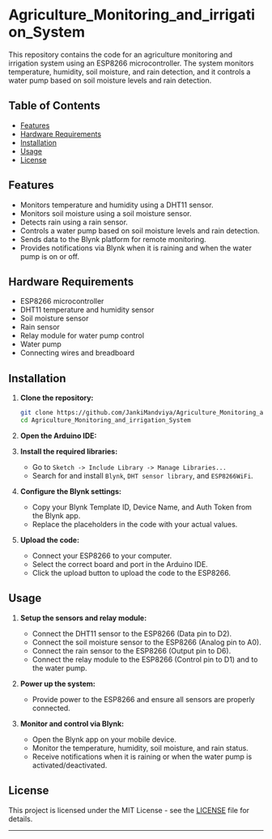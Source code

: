 # Agriculture_Monitoring_and_irrigation_System

This repository contains the code for an agriculture monitoring and irrigation system using an ESP8266 microcontroller. The system monitors temperature, humidity, soil moisture, and rain detection, and it controls a water pump based on soil moisture levels and rain detection.

## Table of Contents

- [Features](#features)
- [Hardware Requirements](#hardware-requirements)
- [Installation](#installation)
- [Usage](#usage)
- [License](#license)

## Features

- Monitors temperature and humidity using a DHT11 sensor.
- Monitors soil moisture using a soil moisture sensor.
- Detects rain using a rain sensor.
- Controls a water pump based on soil moisture levels and rain detection.
- Sends data to the Blynk platform for remote monitoring.
- Provides notifications via Blynk when it is raining and when the water pump is on or off.

## Hardware Requirements

- ESP8266 microcontroller
- DHT11 temperature and humidity sensor
- Soil moisture sensor
- Rain sensor
- Relay module for water pump control
- Water pump
- Connecting wires and breadboard

## Installation

1. **Clone the repository:**
   ```bash
   git clone https://github.com/JankiMandviya/Agriculture_Monitoring_and_irrigation_System.git
   cd Agriculture_Monitoring_and_irrigation_System
   ```

2. **Open the Arduino IDE:**

3. **Install the required libraries:**
   - Go to `Sketch -> Include Library -> Manage Libraries...`
   - Search for and install `Blynk`, `DHT sensor library`, and `ESP8266WiFi`.

4. **Configure the Blynk settings:**
   - Copy your Blynk Template ID, Device Name, and Auth Token from the Blynk app.
   - Replace the placeholders in the code with your actual values.

5. **Upload the code:**
   - Connect your ESP8266 to your computer.
   - Select the correct board and port in the Arduino IDE.
   - Click the upload button to upload the code to the ESP8266.

## Usage

1. **Setup the sensors and relay module:**
   - Connect the DHT11 sensor to the ESP8266 (Data pin to D2).
   - Connect the soil moisture sensor to the ESP8266 (Analog pin to A0).
   - Connect the rain sensor to the ESP8266 (Output pin to D6).
   - Connect the relay module to the ESP8266 (Control pin to D1) and to the water pump.

2. **Power up the system:**
   - Provide power to the ESP8266 and ensure all sensors are properly connected.

3. **Monitor and control via Blynk:**
   - Open the Blynk app on your mobile device.
   - Monitor the temperature, humidity, soil moisture, and rain status.
   - Receive notifications when it is raining or when the water pump is activated/deactivated.

## License

This project is licensed under the MIT License - see the [LICENSE](https://github.com/JankiMandviya/Agriculture_Monitoring_and_irrigation_System/blob/main/LICENSE) file for details.

---